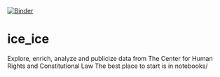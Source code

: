 [![Binder](https://mybinder.org/badge.svg)](https://mybinder.org/v2/gh/staffhorn/ice_ice/master)

# ice_ice
Explore, enrich, analyze and publicize data from The Center for Human Rights and Constitutional Law
The best place to start is in notebooks/
